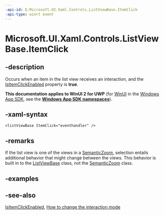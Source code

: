 ```yaml
---
-api-id: E:Microsoft.UI.Xaml.Controls.ListViewBase.ItemClick
-api-type: winrt event
---
```


<!-- Event syntax
public event Windows.UI.Xaml.Controls.ItemClickEventHandler ItemClick
-->

# Microsoft.UI.Xaml.Controls.ListViewBase.ItemClick

## -description
Occurs when an item in the list view receives an interaction, and the [IsItemClickEnabled](listviewbase_isitemclickenabled.md) property is **true**.

**This documentation applies to WinUI 2 for UWP** (for [WinUI](/windows/apps/winui/winui3/) in the [Windows App SDK](/windows/apps/windows-app-sdk/), see the **[Windows App SDK namespaces](/windows/windows-app-sdk/api/winrt/)**).

## -xaml-syntax
```xaml
<listViewBase ItemClick="eventhandler" />
```


## -remarks
If the list view is one of the views in a [SemanticZoom](semanticzoom.md), selection entails additional behavior that might change between the views. This behavior is built in to the [ListViewBase](listviewbase.md) class, not the [SemanticZoom](semanticzoom.md) class.

## -examples

## -see-also
[IsItemClickEnabled](listviewbase_isitemclickenabled.md), [How to change the interaction mode](/previous-versions/windows/apps/hh780625(v=win.10))
